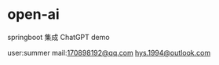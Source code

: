 # open-ai

springboot 集成 ChatGPT demo


user:summer
mail:170898192@qq.com
     hys.1994@outlook.com
    

